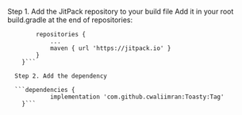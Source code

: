 Step 1. Add the JitPack repository to your build file
Add it in your root build.gradle at the end of repositories:
```allprojects {
		repositories {
			...
			maven { url 'https://jitpack.io' }
		}
	}```
  
  Step 2. Add the dependency
  
  ```dependencies {
	        implementation 'com.github.cwaliimran:Toasty:Tag'
	}```
